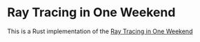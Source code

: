 # Ray Tracing in One Weekend

This is a Rust implementation of the [Ray Tracing in One Weekend](https://henry.bearblog.dev/ray-tracing-in-one-weekend/)

